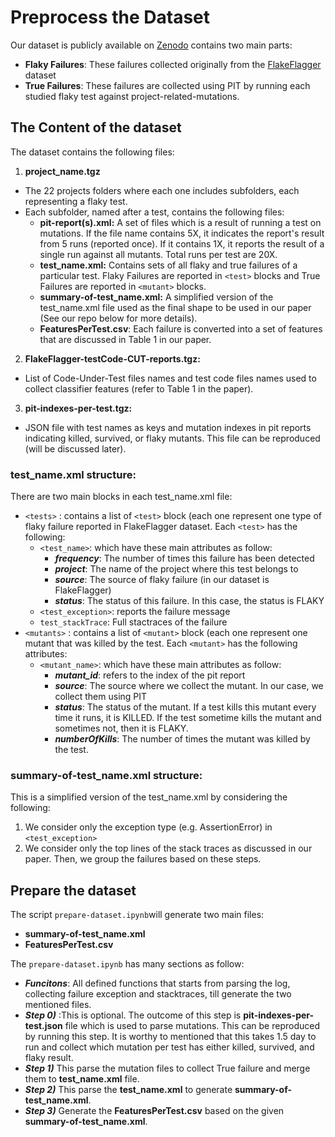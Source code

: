 # Preprocess the Dataset

Our dataset is publicly available on [Zenodo](https://zenodo.org/records/10531160) contains two main parts:
- **Flaky Failures**: These failures collected originally from the [FlakeFlagger](https://github.com/AlshammariA/FlakeFlagger) dataset
- **True Failures**: These failures are collected using PIT by running each studied flaky test against project-related-mutations.


## The Content of the dataset
The dataset contains the following files:
1. **project_name.tgz**

-   The 22 projects folders where each one includes subfolders, each representing a flaky test.
-   Each subfolder, named after a test, contains the following files:
    -   **pit-report(s).xml:**  A set of files which is a result of running a test on mutations. If the file name contains 5X, it indicates the report's result from 5 runs (reported once). If it contains 1X, it reports the result of a single run against all mutants. Total runs per test are 20X.
    -   **test_name.xml:**  Contains sets of all flaky and true failures of a particular test. Flaky Failures are reported in `<test>` blocks and True Failures are reported in `<mutant>` blocks.
    -   **summary-of-test_name.xml:**  A simplified version of the test_name.xml file used as the final shape to be used in our paper (See our repo below for more details).
    - **FeaturesPerTest.csv**: Each failure is converted into a set of features that are discussed in Table 1 in our paper.

2. **FlakeFlagger-testCode-CUT-reports.tgz:**
-   List of Code-Under-Test files names and test code files names used to collect classifier features (refer to Table 1 in the paper).

3. **pit-indexes-per-test.tgz:**

-   JSON file with test names as keys and mutation indexes in pit reports indicating killed, survived, or flaky mutants. This file can be reproduced (will be discussed later).

### test_name.xml structure:
There are two main blocks in each test_name.xml file:
- `<tests>` : contains a list of `<test>` block (each one represent one type of flaky failure reported in FlakeFlagger dataset. Each `<test>` has the following:
	- `<test_name>`: which have these main attributes as follow:
		- ***frequency***: The number of times this failure has been detected 
		- ***project***: The name of the project where this test belongs to
		- ***source***: The source of flaky failure (in our dataset is FlakeFlagger)
		- ***status***: The status of this failure. In this case, the status is FLAKY
	- `<test_exception>`: reports the failure message
	- `test_stackTrace`: Full stactraces of the failure
- `<mutants>` : contains a list of `<mutant>` block (each one represent one mutant that was killed by the test. Each `<mutant>` has the following attributes:
	- `<mutant_name>`: which have these main attributes as follow:
		- ***mutant_id***: refers to the index of the pit report 
		- ***source***: The source where we collect the mutant. In our case, we collect them using PIT
		- ***status***: The status of the mutant. If a test kills this mutant every time it runs, it is KILLED. If the test sometime kills the mutant and sometimes not, then it is FLAKY.  
		- ***numberOfKills***: The number of times the mutant was killed by the test. 

### summary-of-test_name.xml structure:
This is a simplified version of the test_name.xml by considering the following:
1. We consider only the exception type (e.g. AssertionError) in `<test_exception>`
2. We consider only the top lines of the stack traces as discussed in our paper. 
Then, we group the failures based on these steps.

## Prepare the dataset
The script `prepare-dataset.ipynb`will generate two main files:
- **summary-of-test_name.xml**
- **FeaturesPerTest.csv**

The `prepare-dataset.ipynb` has many sections as follow:
- ***Funcitons***: All defined functions that starts from parsing the log, collecting failure exception and stacktraces, till generate the two mentioned files.
- ***Step 0)*** :This is optional. The outcome of this step is **pit-indexes-per-test.json** file which is used to parse mutations. This can be reproduced by running this step. It is worthy to mentioned that this takes 1.5 day to run and collect which mutation per test has either killed, survived, and flaky result. 
- ***Step 1)*** This parse the mutation files to collect True failure and merge them to **test_name.xml** file. 
- ***Step 2)*** This parse the **test_name.xml** to generate **summary-of-test_name.xml**. 
- ***Step 3)*** Generate the **FeaturesPerTest.csv** based on the given **summary-of-test_name.xml**. 

